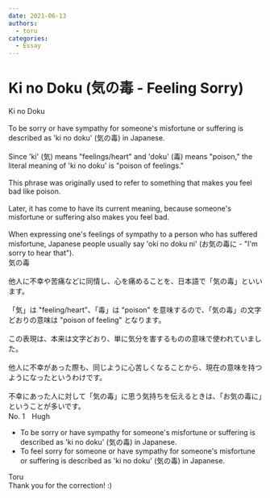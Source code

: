```yaml
---
date: 2021-06-13
authors:
  - toru
categories:
  - Essay
---
```


<h1 id="subject_show">Ki no Doku (気の毒 - Feeling Sorry)</h1>
<div class="date" hidden>Jun 13, 2021 08:20</div>
<div id="post"><div id="body_show_ori">
Ki no Doku<br/><br/>To be sorry or have sympathy for someone's misfortune or suffering is described as 'ki no doku' (気の毒) in Japanese.<br/><br/>Since 'ki' (気) means "feelings/heart" and 'doku' (毒) means "poison," the literal meaning of 'ki no doku' is "poison of feelings."<br/><br/>This phrase was originally used to refer to something that makes you feel bad like poison.<br/><br/>Later, it has come to have its current meaning, because someone's misfortune or suffering also makes you feel bad.<br/><br/>When expressing one's feelings of sympathy to a person who has suffered misfortune, Japanese people usually say 'oki no doku ni' (お気の毒に - "I'm sorry to hear that").
</div></div>

<!-- more -->

<div id="post_ja"><div id="body_show_mo">
気の毒<br/><br/>他人に不幸や苦痛などに同情し、心を痛めることを、日本語で「気の毒」といいます。<br/><br/>「気」は "feeling/heart"、「毒」は "poison" を意味するので、「気の毒」の文字どおりの意味は "poison of feeling" となります。<br/><br/>この表現は、本来は文字どおり、単に気分を害するものの意味で使われていました。<br/><br/>他人に不幸があった際も、同じように心苦しくなることから、現在の意味を持つようになったというわけです。<br/><br/>不幸にあった人に対して「気の毒」に思う気持ちを伝えるときは、「お気の毒に」ということが多いです。
</div></div>
<div id="block"><div class="first_name"> No. 1　<span class="just_name">Hugh</span></div><div id="block2">
<ul class="correction_field">
<li class="incorrect">To be sorry or have sympathy for someone's misfortune or suffering is described as 'ki no doku' (気の毒) in Japanese.</li>
<li class="corrected correct">
To <span class="f_blue">feel sorry for someone</span> or have sympathy for someone's misfortune or suffering is described as 'ki no doku' (気の毒) in Japanese.
</li>
</ul>
</div><div class="name"><span class="just_name">Toru</span><br>
Thank you for the correction! :)
</div>
</div>
